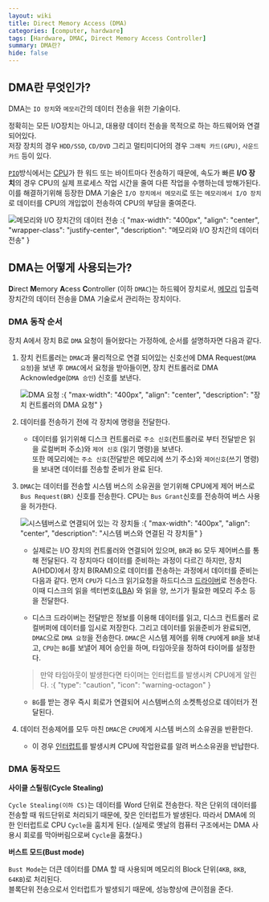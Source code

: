 ```yaml
---
layout: wiki
title: Direct Memory Access (DMA)
categories: [computer, hardware]
tags: [Hardware, DMAC, Direct Memory Access Controller]
summary: DMA란?
hide: false
---
```


## DMA란 무엇인가?

DMA는 `IO 장치`와 `메모리`간의 데이터 전송을 위한 기술이다.

정확히는 모든 I/O장치는 아니고, 대용량 데이터 전송을 목적으로 하는 하드웨어와 연결되어있다.  
저장 장치의 경우 `HDD/SSD`, `CD/DVD` 그리고 멀티미디어의 경우 `그래픽 카드(GPU)`, `사운드 카드` 등이 있다.

[`PIO`]()방식에서는 [CPU]()가 한 워드 또는 바이트마다 전송하기 때문에, 속도가 빠른 **I/O 장치**의 경우 CPU의 실제 프로세스 작업 시간을 줄여 다른 작업을 수행하는데 방해가된다.  
이를 해결하기위해 등장한 DMA 기술은 `I/O 장치에서 메모리`로 또는 `메모리에서 I/O 장치`로 데이터를 CPU의 개입없이 전송하여 CPU의 부담을 줄여준다.

![메모리와 I/O 장치간의 데이터 전송](/post/computer/data-transfer-between-memory-and-io-device.png)
:{ "max-width": "400px", "align": "center", "wrapper-class": "justify-center", "description": "메모리와 I/O 장치간의 데이터 전송" }

## DMA는 어떻게 사용되는가?

**D**irect **M**emory **A**cess **C**ontroller (이하 `DMAC`)는 하드웨어 장치로서, [메모리]() 입출력 장치간의 데이터 전송을 DMA 기술로서 관리하는 장치이다.


### DMA 동작 순서

장치 A에서 장치 B로 `DMA` 요청이 들어왔다는 가정하에, 순서를 설명하자면 다음과 같다.

1. 장치 컨트롤러는 `DMAC`과 물리적으로 연결 되어있는 신호선에  DMA Request(`DMA 요청`)을 보낸 후 `DMAC`에서 요청을 받아들이면, 장치 컨트롤러로 DMA Acknowledge(`DMA 승인`) 신호를 보낸다.

   ![DMA 요청](/post/computer/dma-request.png)
   :{ "max-width": "400px", "align": "center", "description": "장치 컨트롤러의 DMA 요청" }

2. 데이터를 전송하기 전에 각 장치에 명령을 전달한다.

   * 데이터를 읽기위해 디스크 컨트롤러로 `주소 신호`(컨트롤러로 부터 전달받은 읽을 로컬버퍼 주소)와 `제어 신호` (읽기 명령)을 보낸다.  
   또한 메모리에는 `주소 신호`(전달받은 메모리에 쓰기 주소)와 `제어신호`(쓰기 명령)을 보내면 데이터를 전송할 준비가 완료 된다.

3. `DMAC`는 데이터를 전송할 시스템 버스의 소유권을 얻기위해 CPU에게 제어 버스로 `Bus Request(BR)` 신호를 전송한다. CPU는 `Bus Grant`신호를 전송하여 버스 사용을 허가한다.

   ![시스템버스로 연결되어 있는 각 장치들](/post/computer/cpu-and-io-devices.png)
   :{ "max-width": "400px", "align": "center", "description": "시스템 버스와 연결된 각 장치들" }

   * 실제로는 I/O 장치의 컨트롤러와 연결되어 있으며, `BR`과 `BG` 모두 제어버스를 통해 전달된다. 각 장치마다 데이터를 준비하는 과정이 다르긴 하지만, 장치 A(HDD)에서 장치 B(RAM)으로 데이터를 전송하는 과정에서 데이터를 준비는 다음과 같다.
   먼저 `CPU`가 디스크 읽기요청을 하드디스크 [드라이버]()로 전송한다. 이때 디스크의 읽을 섹터번호([LBA]()) 와 읽을 양, 쓰기가 필요한 메모리 주소 등을 전달한다.  

   * 디스크 드라이버는 전달받은 정보를 이용해 데이터를 읽고, 디스크 컨트롤러 로컬버퍼에 데이터를 임시로 저장한다. 그리고 데이터를 읽을준비가 완료되면, `DMAC`으로 `DMA 요청`을 전송한다.
   `DMAC`은 시스템 제어를 위해 `CPU`에게 `BR`을 보내고, `CPU`는 `BG`를 보낼어 제어 승인을 하며, 타임아웃을 정하여 타이머를 설정한다. 

   > 만약 타임아웃이 발생한다면 타이머는 인터럽트를 발생시켜 CPU에게 알린다.
   :{ "type": "caution", "icon": "warning-octagon" }  

   * `BG`를 받는 경우 즉시 회로가 연결되어 시스템버스의 소켓특성으로 데이터가 전달된다.

4. 데이터 전송제어를 모두 마친 `DMAC`은 `CPU`에게 시스템 버스의 소유권을 반환한다.
   * 이 경우 [인터럽트](/wiki/interrupt)를 발생시켜 CPU에 작업완료를 알려 버스소유권을 반납한다. 

### DMA 동작모드

**사이클 스틸링(Cycle Stealing)**

`Cycle Stealing(이하 CS)`는 데이터를 Word 단위로 전송한다. 작은 단위의 데이터를 전송할 때 워드단위로 처리되기 때문에, 잦은 인터럽트가 발생된다.
따라서 DMA에 의한 인터럽트로 CPU `Cycle`을 훔치게 된다. (실제로 옛날의 컴퓨터 구조에서는 DMA 사용시 회로를 막아버림으로써 `Cycle`을 훔쳤다.) 

**버스트 모드(Bust mode)**

`Bust Mode`는 더큰 데이터를 DMA 할 때 사용되며 메모리의 Block 단위(`4KB`, `8KB`, `64KB`)로 처리된다.  
블록단위 전송으로서 인터럽트가 발생되기 때문에, 성능향상에 큰이점을 준다.

